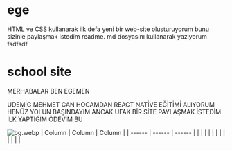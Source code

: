 # ege
HTML ve  CSS kullanarak ilk defa yeni bir web-site olusturuyorum bunu sizinle paylaşmak istedim
readme. md dosyasını kullanarak yazıyorum
fsdfsdf
# school site
MERHABALAR BEN EGEMEN

UDEMİG MEHMET CAN HOCAMDAN REACT NATİVE EĞİTİMİ ALIYORUM 
HENÜZ YOLUN BAŞINDAYIM
ANCAK UFAK BİR SİTE PAYLAŞMAK İSTEDİM 
İLK YAPTIĞIM ÖDEVİM BU






![bg.webp](https://tech-writing-tools.s3.us-west-2.amazonaws.com/62358879-aebe-469a-fc5d-3b260a6323be.webp)
| Column | Column | Column |
| ------ | ------ | ------ |
|        |        |        |
|        |        |        |
|        |        |        |
